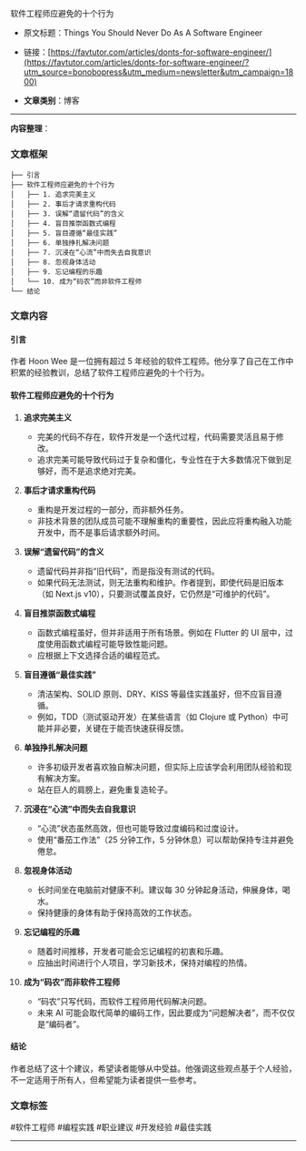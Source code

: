软件工程师应避免的十个行为  
- 原文标题：Things You Should Never Do As A Software Engineer  
- 链接：[https://favtutor.com/articles/donts-for-software-engineer/](https://favtutor.com/articles/donts-for-software-engineer/?utm_source=bonobopress&utm_medium=newsletter&utm_campaign=1800)  

- **文章类别**：博客  

---

**内容整理**：

### 文章框架
```
├── 引言
├── 软件工程师应避免的十个行为
│   ├── 1. 追求完美主义
│   ├── 2. 事后才请求重构代码
│   ├── 3. 误解“遗留代码”的含义
│   ├── 4. 盲目推崇函数式编程
│   ├── 5. 盲目遵循“最佳实践”
│   ├── 6. 单独挣扎解决问题
│   ├── 7. 沉浸在“心流”中而失去自我意识
│   ├── 8. 忽视身体活动
│   ├── 9. 忘记编程的乐趣
│   └── 10. 成为“码农”而非软件工程师
└── 结论
```

### 文章内容
#### 引言
作者 Hoon Wee 是一位拥有超过 5 年经验的软件工程师。他分享了自己在工作中积累的经验教训，总结了软件工程师应避免的十个行为。

#### 软件工程师应避免的十个行为
1. **追求完美主义**  
   - 完美的代码不存在，软件开发是一个迭代过程，代码需要灵活且易于修改。  
   - 追求完美可能导致代码过于复杂和僵化，专业性在于大多数情况下做到足够好，而不是追求绝对完美。

2. **事后才请求重构代码**  
   - 重构是开发过程的一部分，而非额外任务。  
   - 非技术背景的团队成员可能不理解重构的重要性，因此应将重构融入功能开发中，而不是事后请求额外时间。

3. **误解“遗留代码”的含义**  
   - 遗留代码并非指“旧代码”，而是指没有测试的代码。  
   - 如果代码无法测试，则无法重构和维护。作者提到，即使代码是旧版本（如 Next.js v10），只要测试覆盖良好，它仍然是“可维护的代码”。

4. **盲目推崇函数式编程**  
   - 函数式编程虽好，但并非适用于所有场景。例如在 Flutter 的 UI 层中，过度使用函数式编程可能导致性能问题。  
   - 应根据上下文选择合适的编程范式。

5. **盲目遵循“最佳实践”**  
   - 清洁架构、SOLID 原则、DRY、KISS 等最佳实践虽好，但不应盲目遵循。  
   - 例如，TDD（测试驱动开发）在某些语言（如 Clojure 或 Python）中可能并非必要，关键在于能否快速获得反馈。

6. **单独挣扎解决问题**  
   - 许多初级开发者喜欢独自解决问题，但实际上应该学会利用团队经验和现有解决方案。  
   - 站在巨人的肩膀上，避免重复造轮子。

7. **沉浸在“心流”中而失去自我意识**  
   - “心流”状态虽然高效，但也可能导致过度编码和过度设计。  
   - 使用“番茄工作法”（25 分钟工作，5 分钟休息）可以帮助保持专注并避免倦怠。

8. **忽视身体活动**  
   - 长时间坐在电脑前对健康不利。建议每 30 分钟起身活动，伸展身体，喝水。  
   - 保持健康的身体有助于保持高效的工作状态。

9. **忘记编程的乐趣**  
   - 随着时间推移，开发者可能会忘记编程的初衷和乐趣。  
   - 应抽出时间进行个人项目，学习新技术，保持对编程的热情。

10. **成为“码农”而非软件工程师**  
    - “码农”只写代码，而软件工程师用代码解决问题。  
    - 未来 AI 可能会取代简单的编码工作，因此要成为“问题解决者”，而不仅仅是“编码者”。

#### 结论
作者总结了这十个建议，希望读者能够从中受益。他强调这些观点基于个人经验，不一定适用于所有人，但希望能为读者提供一些参考。

### 文章标签
#软件工程师 #编程实践 #职业建议 #开发经验 #最佳实践

---